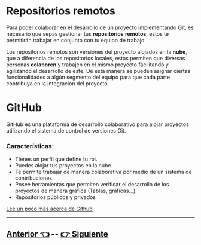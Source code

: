 # Repositorios remotos  

Para poder colaborar en el desarrollo de un proyecto implementando Git, es necesario que sepas gestionar tus **repositorios** **remotos**, estos te permitirán trabajar en conjunto con tu equipo de trabajo.  

Los repositorios remotos son versiones del proyecto alojados en la **nube**, que a diferencia de los repositorios locales, estos permiten que diversas personas **colaboren** y trabajen en el mismo proyecto facilitando y agilizando el desarrollo de este. De esta manera se pueden asignar ciertas funcionalidades a algún segmento del equipo para que cada parte contribuya en la integración del proyecto.  

# GitHub

GitHub es una plataforma de desarrollo colaborativo para alojar proyectos utilizando el sistema de control de versiones Git.

### Características:  
* Tienes un perfil que define tu rol.
* Puedes alojar tus proyectos en la nube.
* Te permite trabajar de manera colaborativa por medio de un sistema de contribuciones
* Posee herramientas que permiten verificar el desarrollo de los proyectos de manera gráfica (Tablas, gráficas...).  
* Repositorios públicos y privados

[Lee un poco más acerca de Github](https://github.com/about/)

***

## [Anterior 👈](Page1.md)  --  [👉 Siguiente](Page8.md)
